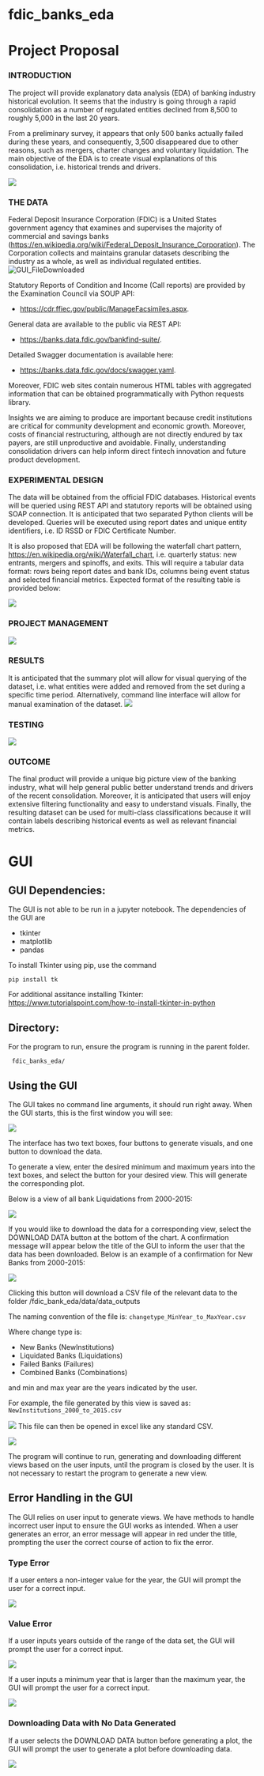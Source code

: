
# fdic_banks_eda

# Project Proposal

### INTRODUCTION
The project will provide explanatory data analysis (EDA) of banking industry historical evolution. It seems that the industry is going through a rapid consolidation as a number of regulated entities declined from 8,500 to roughly 5,000 in the last 20 years. 

From a preliminary survey, it appears that only 500 banks actually failed during these years, and consequently, 3,500 disappeared due to other reasons, such as mergers, charter changes and voluntary liquidation. The main objective of the EDA is to create visual explanations of this consolidation, i.e. historical trends and drivers. 

![](https://github.com/allaccountstaken/fdic_banks_eda/blob/main/results/Screen%20Shot%202021-10-21%20at%204.01.44%20PM.png)

### THE DATA
Federal Deposit Insurance Corporation (FDIC) is a United States government agency that examines and supervises the majority of commercial and savings banks (https://en.wikipedia.org/wiki/Federal_Deposit_Insurance_Corporation). The Corporation collects and maintains granular datasets describing the industry as a whole, as well as individual regulated entities. ![GUI_FileDownloaded](https://user-images.githubusercontent.com/32313952/144724028-a0729a0f-99ae-41f9-9e00-4716e2d43018.png)


Statutory Reports of Condition and Income (Call reports) are provided by the Examination Council via SOUP API: 
- https://cdr.ffiec.gov/public/ManageFacsimiles.aspx. 

General data are available to the public via REST API: 
- https://banks.data.fdic.gov/bankfind-suite/. 

Detailed Swagger documentation is available here: 
- https://banks.data.fdic.gov/docs/swagger.yaml. 
 
Moreover, FDIC web sites contain numerous HTML tables with aggregated information that can be obtained programmatically with Python requests library.

Insights we are aiming to produce are important because credit institutions are critical for community development and economic growth. Moreover, costs of financial restructuring, although are not directly endured by tax payers, are still unproductive and avoidable. Finally, understanding consolidation drivers can help inform direct fintech innovation and future  product development. 

### EXPERIMENTAL DESIGN
The data will be obtained from the official FDIC databases. Historical events will be queried using REST API and statutory reports will be obtained using SOAP connection. It is anticipated that two separated Python clients will be developed. Queries will be executed using report dates and unique entity identifiers, i.e. ID RSSD or FDIC Certificate Number.

It is also proposed that EDA will be following the waterfall chart pattern, https://en.wikipedia.org/wiki/Waterfall_chart, i.e. quarterly status: new entrants, mergers and spinoffs, and exits. This will require a tabular data format: rows being report dates and bank IDs, columns being event status and selected financial metrics. Expected format of the resulting table is provided below:

![](https://github.com/allaccountstaken/fdic_banks_eda/blob/main/results/Screen%20Shot%202021-11-21%20at%208.46.59%20PM.png)

### PROJECT MANAGEMENT
![](https://github.com/allaccountstaken/fdic_banks_eda/blob/main/results/Screen%20Shot%202021-11-21%20at%208.47.24%20PM.png) 

### RESULTS
It is anticipated that the summary plot will allow for visual querying of the dataset, i.e. what entities were added and removed from the set during a specific time period. Alternatively, command line interface will allow for manual examination of the dataset. 
![](https://github.com/allaccountstaken/fdic_banks_eda/blob/main/results/waterfall_example.png)

### TESTING
![](https://github.com/allaccountstaken/fdic_banks_eda/blob/main/results/Screen%20Shot%202021-11-21%20at%208.48.00%20PM.png)

### OUTCOME
The final product will provide a unique big picture view of the banking industry, what will help general public better understand trends and drivers of the recent consolidation. Moreover, it is anticipated that users will enjoy extensive filtering functionality and easy to understand visuals. Finally, the resulting dataset can be used for multi-class classifications because it will contain labels describing historical events as well as relevant financial metrics. 


# GUI
## GUI Dependencies: 
The GUI is not able to be run in a jupyter notebook. The dependencies of the GUI are
* tkinter
* matplotlib
* pandas

To install Tkinter using pip, use the command 

```pip install tk```

For additional assitance installing Tkinter: 
https://www.tutorialspoint.com/how-to-install-tkinter-in-python
## Directory:
For the program to run, ensure the program is running in the parent folder.

``` fdic_banks_eda/```
## Using the GUI
The GUI takes no command line arguments, it should run right away. 
When the GUI starts, this is the first window you will see:

![](https://github.com/allaccountstaken/fdic_banks_eda/blob/main/results/GUI_Pre_Input.png)

The interface has two text boxes, four buttons to generate visuals, and one button to download the data. 

To generate a view, enter the desired minimum and maximum years into the text boxes, and select the button for your desired view. This will generate the corresponding plot. 

Below is a view of all bank Liquidations from 2000-2015:

![](https://github.com/allaccountstaken/fdic_banks_eda/blob/main/results/GUI_Liquidations.png)

If you would like to download the data for a corresponding view, select the DOWNLOAD DATA button at the bottom of the chart. A confirmation message will appear below the title of the GUI to inform the user that the data has been downloaded. Below is an example of a confirmation for New Banks from 2000-2015:

![](https://github.com/allaccountstaken/fdic_banks_eda/blob/main/results/GUI_FileDownloaded.png)

Clicking this button will download a CSV file of the relevant data to the folder /fdic_bank_eda/data/data_outputs 

The naming convention of the file is:
```changetype_MinYear_to_MaxYear.csv```

Where change type is:
* New Banks (NewInstitutions)
* Liquidated Banks (Liquidations)
* Failed Banks (Failures)
* Combined Banks (Combinations) 

and min and max year are the years indicated by the user. 

For example, the file generated by this view is saved as:
```NewInstitutions_2000_to_2015.csv```

![](https://github.com/allaccountstaken/fdic_banks_eda/blob/main/results/GUI_ExcelFiles.png)
This file can then be opened in excel like any standard CSV.

![](https://github.com/allaccountstaken/fdic_banks_eda/blob/main/results/GUI_DataInExcel.png)


The program will continue to run, generating and downloading different views based on the user inputs, until the program is closed by the user. It is not necessary to restart the program to generate a new view. 

## Error Handling in the GUI
The GUI relies on user input to generate views. We have methods to handle incorrect user input to ensure the GUI works as intended. When a user generates an error, an error message will appear in red under the title, prompting the user the correct course of action to fix the error. 

### Type Error

If a user enters a non-integer value for the year, the GUI will prompt the user for a correct input. 

![](https://github.com/allaccountstaken/fdic_banks_eda/blob/main/results/GUI_NonInteger.png)

### Value Error

If a user inputs years outside of the range of the data set, the GUI will prompt the user for a correct input.

![](https://github.com/allaccountstaken/fdic_banks_eda/blob/main/results/GUI_Out_Of_Range.png)

If a user inputs a minimum year that is larger than the maximum year, the GUI will prompt the user for a correct input.

![](https://github.com/allaccountstaken/fdic_banks_eda/blob/main/results/GUI_Min_Greater_Max.png)

### Downloading Data with No Data Generated

If a user selects the DOWNLOAD DATA button before generating a plot, the GUI will prompt the user to generate a plot before downloading data. 

![](https://github.com/allaccountstaken/fdic_banks_eda/blob/main/results/GUI_Download_Error.png)

